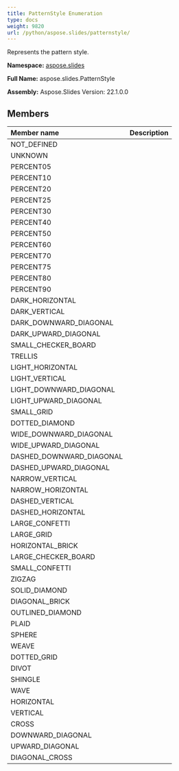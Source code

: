 ```yaml
---
title: PatternStyle Enumeration
type: docs
weight: 9820
url: /python/aspose.slides/patternstyle/
---
```


Represents the pattern style.

**Namespace:** [aspose.slides](/python/aspose.slides/)

**Full Name:** aspose.slides.PatternStyle

**Assembly:**  Aspose.Slides Version: 22.1.0.0

## **Members**
|**Member name**|**Description**|
| :- | :- |
|NOT_DEFINED||
|UNKNOWN||
|PERCENT05||
|PERCENT10||
|PERCENT20||
|PERCENT25||
|PERCENT30||
|PERCENT40||
|PERCENT50||
|PERCENT60||
|PERCENT70||
|PERCENT75||
|PERCENT80||
|PERCENT90||
|DARK_HORIZONTAL||
|DARK_VERTICAL||
|DARK_DOWNWARD_DIAGONAL||
|DARK_UPWARD_DIAGONAL||
|SMALL_CHECKER_BOARD||
|TRELLIS||
|LIGHT_HORIZONTAL||
|LIGHT_VERTICAL||
|LIGHT_DOWNWARD_DIAGONAL||
|LIGHT_UPWARD_DIAGONAL||
|SMALL_GRID||
|DOTTED_DIAMOND||
|WIDE_DOWNWARD_DIAGONAL||
|WIDE_UPWARD_DIAGONAL||
|DASHED_DOWNWARD_DIAGONAL||
|DASHED_UPWARD_DIAGONAL||
|NARROW_VERTICAL||
|NARROW_HORIZONTAL||
|DASHED_VERTICAL||
|DASHED_HORIZONTAL||
|LARGE_CONFETTI||
|LARGE_GRID||
|HORIZONTAL_BRICK||
|LARGE_CHECKER_BOARD||
|SMALL_CONFETTI||
|ZIGZAG||
|SOLID_DIAMOND||
|DIAGONAL_BRICK||
|OUTLINED_DIAMOND||
|PLAID||
|SPHERE||
|WEAVE||
|DOTTED_GRID||
|DIVOT||
|SHINGLE||
|WAVE||
|HORIZONTAL||
|VERTICAL||
|CROSS||
|DOWNWARD_DIAGONAL||
|UPWARD_DIAGONAL||
|DIAGONAL_CROSS||
